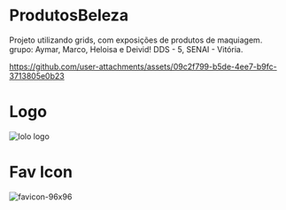 # ProdutosBeleza

Projeto utilizando grids, com exposições de produtos de maquiagem. grupo: Aymar, Marco, Heloisa e Deivid!
DDS - 5, SENAI - Vitória.


https://github.com/user-attachments/assets/09c2f799-b5de-4ee7-b9fc-3713805e0b23

# Logo

![lolo logo](https://github.com/user-attachments/assets/e79fd7d8-e027-46de-8a93-37893aaccf98)


# Fav Icon

![favicon-96x96](https://github.com/user-attachments/assets/85283874-f09c-44db-86bd-ddbcdef8e9ae)
